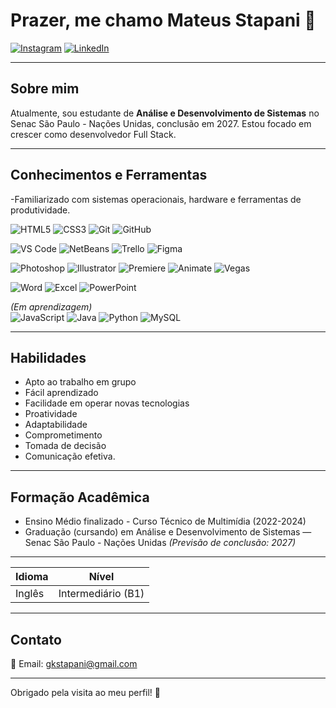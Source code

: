 # Prazer, me chamo Mateus Stapani 👋

[![Instagram](https://img.shields.io/badge/Instagram-%23E4405F.svg?style=for-the-badge&logo=instagram&logoColor=white)](https://www.instagram.com/stapani77) [![LinkedIn](https://img.shields.io/badge/LinkedIn-%230077B5.svg?style=for-the-badge&logo=linkedin&logoColor=white)](https://www.linkedin.com/in/mateusstapani)  

---

## Sobre mim

Atualmente, sou estudante de **Análise e Desenvolvimento de Sistemas** no Senac São Paulo - Nações Unidas, conclusão em 2027. Estou focado em crescer como desenvolvedor Full Stack.

---

## Conhecimentos e Ferramentas

-Familiarizado com sistemas operacionais, hardware e ferramentas de produtividade.

![HTML5](https://img.shields.io/badge/HTML5-E34F26?style=flat&logo=html5&logoColor=white) ![CSS3](https://img.shields.io/badge/CSS3-1572B6?style=flat&logo=css3&logoColor=white) ![Git](https://img.shields.io/badge/Git-F05032?style=flat&logo=git&logoColor=white) ![GitHub](https://img.shields.io/badge/GitHub-181717?style=flat&logo=github&logoColor=white)  

![VS Code](https://img.shields.io/badge/VS_Code-007ACC?style=flat&logo=visual-studio-code&logoColor=white) ![NetBeans](https://img.shields.io/badge/NetBeans-2F8CC0?style=flat&logo=apache-netbeans&logoColor=white) ![Trello](https://img.shields.io/badge/Trello-0079BF?style=flat&logo=trello&logoColor=white) ![Figma](https://img.shields.io/badge/Figma-F24E1E?style=flat&logo=figma&logoColor=white)  

![Photoshop](https://img.shields.io/badge/Photoshop-31A8FF?style=flat&logo=adobe-photoshop&logoColor=white) ![Illustrator](https://img.shields.io/badge/Illustrator-FF9A00?style=flat&logo=adobe-illustrator&logoColor=white) ![Premiere](https://img.shields.io/badge/Premiere-9999FF?style=flat&logo=adobe-premiere-pro&logoColor=white) ![Animate](https://img.shields.io/badge/Animate-FF5A00?style=flat&logo=adobe-animate&logoColor=white) ![Vegas](https://img.shields.io/badge/Vegas-4A4A4A?style=flat&logo=sony-vegas&logoColor=white)  

![Word](https://img.shields.io/badge/Microsoft_Word-2B579A?style=flat&logo=microsoft-word&logoColor=white) ![Excel](https://img.shields.io/badge/Microsoft_Excel-217346?style=flat&logo=microsoft-excel&logoColor=white) ![PowerPoint](https://img.shields.io/badge/Microsoft_PowerPoint-D24726?style=flat&logo=microsoft-powerpoint&logoColor=white)  

*(Em aprendizagem)*  
![JavaScript](https://img.shields.io/badge/JavaScript-F7DF1E?style=flat&logo=javascript&logoColor=black) ![Java](https://img.shields.io/badge/Java-007396?style=flat&logo=java&logoColor=white) ![Python](https://img.shields.io/badge/Python-3776AB?style=flat&logo=python&logoColor=white) ![MySQL](https://img.shields.io/badge/MySQL-4479A1?style=flat&logo=mysql&logoColor=white)


---

## Habilidades

- Apto ao trabalho em grupo
- Fácil aprendizado
- Facilidade em operar novas tecnologias
- Proatividade
- Adaptabilidade
- Comprometimento
- Tomada de decisão
- Comunicação efetiva.

---

## Formação Acadêmica

- Ensino Médio finalizado - Curso Técnico de Multimídia (2022-2024)
- Graduação (cursando) em Análise e Desenvolvimento de Sistemas — Senac São Paulo - Nações Unidas 
_(Previsão de conclusão: 2027)_

---

| Idioma  | Nível              |
|---------|--------------------|
| Inglês  | Intermediário (B1) |

---

## Contato

📧 Email: [gkstapani@gmail.com](mailto:gkstapani@gmail.com)

---

Obrigado pela visita ao meu perfil! 🚀
